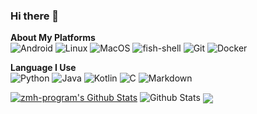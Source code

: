 ### Hi there 👋
**About My Platforms**  
![Android](https://img.shields.io/static/v1?style=square&color=0F0F0F&logoColor=FFFFCC&logo=android&label=&message=Android) ![Linux](https://img.shields.io/static/v1?style=square&color=0F0F0F&logoColor=FFFFCC&logo=linux&label=&message=Linux) ![MacOS](https://img.shields.io/static/v1?style=square&color=0F0F0F&logoColor=FFFFCC&logo=MacOS&label=&message=MacOS) ![fish-shell](https://img.shields.io/static/v1?style=square&color=0F0F0F&logoColor=FFFFCC&logo=fish-shell&label=&message=fish-shell) ![Git](https://img.shields.io/static/v1?style=square&color=0F0F0F&logoColor=FFFFCC&logo=git&label=&message=Git) ![Docker](https://img.shields.io/static/v1?style=square&color=0F0F0F&logoColor=FFFFCC&logo=docker&label=&message=Docker)


**Language I Use**  
![Python](https://img.shields.io/static/v1?style=flat&labelColor=555555&color=95961B&logo=python&label=&message=Python) ![Java](https://img.shields.io/static/v1?style=flat&labelColor=555555&color=95961B&logo=Oracle&label=&message=Java) ![Kotlin](https://img.shields.io/static/v1?style=flat&labelColor=555555&color=95961B&logo=kotlin&label=&message=Kotlin) ![C](https://img.shields.io/static/v1?style=flat&labelColor=555555&color=95961B&logo=c&label=&message=C%2FC%2B%2B) ![Markdown](https://img.shields.io/static/v1?style=flat&labelColor=555555&color=95961B&logo=Markdown&label=&message=Markdown)

[![zmh-program's Github Stats](https://stats.deeptrain.net/user/nextalone/)](https://github.com/nextalone/code-statistic)
![Github Stats](https://github-readme-stats-one-bice.vercel.app/api?username=NextAlone&show_icons=true&role=OWNER,ORGANIZATION_MEMBER,COLLABORATOR)
<img align="center" src="https://cr-skills-chart-widget.azurewebsites.net/api/api?username=NextAlone" />
